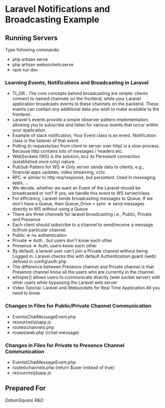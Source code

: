 # Laravel Notifications and Broadcasting Example

## Running Servers

Type following commands:

- php artisan serve
- php artisan websockets:serve
- npm run dev



### **Learning Events, Notifications and Broadcasting in Laravel**

- TL;DR : The core concepts behind broadcasting are simple: clients connect to named channels on the frontend, while your Laravel application broadcasts events to these channels on the backend. These events can contain any additional data you wish to make available to the frontend.
- Laravel's events provide a simple observer pattern implementation, allowing you to subscribe and listen for various events that occur within your application. 
- Example of slack notification, Your Event class is an event. Notification class is the listener of that event.
- Polling (n requests/sec from client to server over http) is a slow process. Because http contains lots of messages / headers etc.
- WebSockets (WS) is the solution, bcz its Persistent connection (established once only) nature. 
- PubSub Pattern for WS => Only server sends data to clients, e.g., financial apps updates, video streaming, cctv.
- RPC => similar to http req/response, but persistent. Used in messaging apps, ...
- We decide, whether we want an Event of the Laravel should be broadcasted or not? If yes, we handle this event to WS server/class.
- For efficiency, Laravel sends broadcasting messages to Queue. If we don't have a Queue, then Queue_Drive = sync => send messages directly to WS without using a Queue
- There are three channels for laravel broadcasting i.e., Public, Private and Presence
- Each client should subscribe to a channel to send/receive a message to/from particular channel.
- Public => no authentication
- Private => Auth , but users don't know each other
- Presence => Auth, users know each other
- By default, a laravel user can't join a Private channel without being Logged in. Laravel checks this with default Authentication guard (web) defined in config\auth.php
- The difference between Presence channel and Private channel is that Presence channel know all the users who are currently in the channel.
- whisper() allows users to communicate directly (web socket server) with other users while bypassing the Laravel web server
- Video Tutorial: Laravel and Websockets for Real Time Application All you need to know

### Changes in Files for Public/Private Channel Communication
- Events\ChatMessageEvent.php
- resources\js\app.js
- routes\channels.php
- routes\web.php  (/chat-message)


### Changes in Files for Private to Presence Channel Communication
- Events\ChatMessageEvent.php
- routes\channels.php  (return $user instead of true)
- resources\js\app.js



## Prepared For

*DatumSquare R&D*
